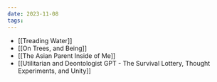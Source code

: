 ```yaml
---
date: 2023-11-08
tags:
---
```

- [[Treading Water]]
- [[On Trees, and Being]]
- [[The Asian Parent Inside of Me]]
- [[Utilitarian and Deontologist GPT - The Survival Lottery, Thought Experiments, and Unity]]